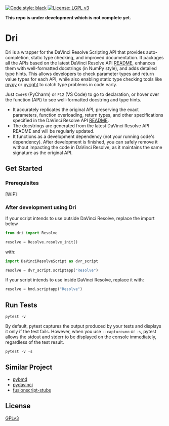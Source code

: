 [![Code style: black](https://img.shields.io/badge/code%20style-black-000000.svg)](https://github.com/psf/black)
[![License: LGPL v3](https://img.shields.io/badge/License-LGPL_v3-blue.svg)](https://www.gnu.org/licenses/lgpl-3.0)

**This repo is under development which is not complete yet.**

# Dri

Dri is a wrapper for the DaVinci Resolve Scripting API that provides auto-completion,
static type checking, and improved documentation. It packages all the APIs based on the
latest DaVinci Resolve API [README](READMEs), enhances them with well-formatted
docstrings (in NumPy style), and adds detailed type hints. This allows developers to
check parameter types and return value types for each API, while also enabling static
type checking tools like [mypy](https://github.com/python/mypy)
or [pyright](https://github.com/microsoft/pyright) to catch type problems in code
early.

Just `Cmd+B` (PyCharm) or `F12` (VS Code) to go to declaration, or hover over the
function (API) to see well-formatted docstring and type hints.

- It accurately replicates the original API, preserving the exact parameters, function
  overloading, return types, and other specifications specified in the DaVinci Resolve
  API [README](READMEs).
- The docstrings are generated from the latest DaVinci Resolve API README and will be
  regularly updated.
- It functions as a development dependency (not your running code's dependency). After 
  development is finished, you can safely remove it without impacting the code in
  DaVinci Resolve, as it maintains the same signature as the original API.

## Get Started

### Prerequisites

[WIP]

### After development using Dri

If your script intends to use outside DaVinci Resolve, replace the import below

```python
from dri import Resolve

resolve = Resolve.resolve_init()
```

with:

```python
import DaVinciResolveScript as dvr_script

resolve = dvr_script.scriptapp("Resolve")
```

If your script intends to use inside DaVinci Resolve, replace it with:

```python
resolve = bmd.scriptapp("Resolve")
```

## Run Tests

```shell
pytest -v
```

By default, pytest captures the output produced by your tests and displays it only if
the test fails. However, when you
use `--capture=no` or `-s`, pytest allows the stdout and stderr to be displayed on the
console immediately, regardless
of the test result.

```shell
pytest -v -s
```

## Similar Project

- [pybmd](https://github.com/WheheoHu/pybmd)
- [pydavinci](https://github.com/pedrolabonia/pydavinci)
- [fusionscript-stubs](https://github.com/czukowski/fusionscript-stubs/)

## License

[GPLv3](LICENSE)